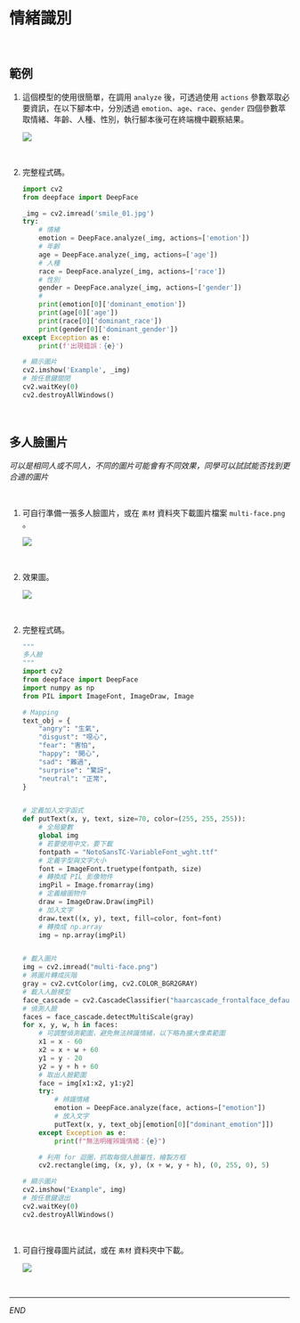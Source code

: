 # 情緒識別

<br>

## 範例

1. 這個模型的使用很簡單，在調用 `analyze` 後，可透過使用 `actions` 參數萃取必要資訊，在以下腳本中，分別透過 `emotion`、`age`、`race`、`gender` 四個參數萃取情緒、年齡、人種、性別，執行腳本後可在終端機中觀察結果。

    ![](images/img_04.png)

<br>

2. 完整程式碼。

    ```python
    import cv2
    from deepface import DeepFace

    _img = cv2.imread('smile_01.jpg')
    try:
        # 情緒
        emotion = DeepFace.analyze(_img, actions=['emotion'])
        # 年齡
        age = DeepFace.analyze(_img, actions=['age'])
        # 人種
        race = DeepFace.analyze(_img, actions=['race'])
        # 性別
        gender = DeepFace.analyze(_img, actions=['gender'])
        #
        print(emotion[0]['dominant_emotion'])
        print(age[0]['age'])
        print(race[0]['dominant_race'])
        print(gender[0]['dominant_gender'])
    except Exception as e:
        print(f'出現錯誤：{e}')

    # 顯示圖片
    cv2.imshow('Example', _img)
    # 按任意鍵關閉
    cv2.waitKey(0)
    cv2.destroyAllWindows()

    ```

<br>

## 多人臉圖片

_可以是相同人或不同人，不同的圖片可能會有不同效果，同學可以試試能否找到更合適的圖片_

<br>

1. 可自行準備一張多人臉圖片，或在 `素材` 資料夾下載圖片檔案 `multi-face.png` 。

    ![](images/img_07.png)

<br>

2. 效果圖。

    ![](images/img_05.png)

<br>

2. 完整程式碼。

    ```python
    """
    多人臉
    """
    import cv2
    from deepface import DeepFace
    import numpy as np
    from PIL import ImageFont, ImageDraw, Image

    # Mapping
    text_obj = {
        "angry": "生氣",
        "disgust": "噁心",
        "fear": "害怕",
        "happy": "開心",
        "sad": "難過",
        "surprise": "驚訝",
        "neutral": "正常",
    }


    # 定義加入文字函式
    def putText(x, y, text, size=70, color=(255, 255, 255)):
        # 全局變數
        global img
        # 若要使用中文，要下載
        fontpath = "NotoSansTC-VariableFont_wght.ttf"
        # 定義字型與文字大小
        font = ImageFont.truetype(fontpath, size)
        # 轉換成 PIL 影像物件
        imgPil = Image.fromarray(img)
        # 定義繪圖物件
        draw = ImageDraw.Draw(imgPil)
        # 加入文字
        draw.text((x, y), text, fill=color, font=font)
        # 轉換成 np.array
        img = np.array(imgPil)


    # 載入圖片
    img = cv2.imread("multi-face.png")
    # 將圖片轉成灰階
    gray = cv2.cvtColor(img, cv2.COLOR_BGR2GRAY)
    # 載入人臉模型
    face_cascade = cv2.CascadeClassifier("haarcascade_frontalface_default.xml")
    # 偵測人臉
    faces = face_cascade.detectMultiScale(gray)
    for x, y, w, h in faces:
        # 可調整偵測範圍，避免無法辨識情緒，以下略為擴大像素範圍
        x1 = x - 60
        x2 = x + w + 60
        y1 = y - 20
        y2 = y + h + 60
        # 取出人臉範圍
        face = img[x1:x2, y1:y2]
        try:
            # 辨識情緒
            emotion = DeepFace.analyze(face, actions=["emotion"])
            # 放入文字
            putText(x, y, text_obj[emotion[0]["dominant_emotion"]])
        except Exception as e:
            print(f"無法明確辨識情緒：{e}")

        # 利用 for 迴圈，抓取每個人臉屬性，繪製方框
        cv2.rectangle(img, (x, y), (x + w, y + h), (0, 255, 0), 5)

    # 顯示圖片
    cv2.imshow("Example", img)
    # 按任意鍵退出
    cv2.waitKey(0)
    cv2.destroyAllWindows()

    ```


<br>

1. 可自行搜尋圖片試試，或在 `素材` 資料夾中下載。

    ![](images/img_06.png)

<br>

---

_END_